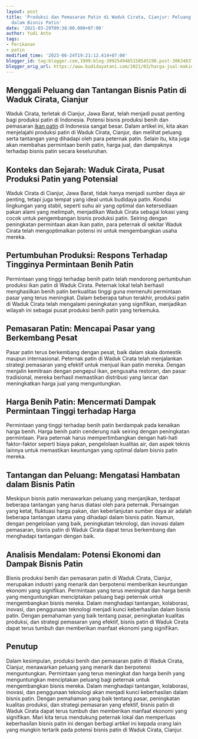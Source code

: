 ```yaml
---
layout: post
title: 'Produksi dan Pemasaran Patin di Waduk Cirata, Cianjur: Peluang dan Tantangan
  dalam Bisnis Patin'
date: '2021-03-29T09:38:00.000+07:00'
author: Yudi Anto
tags:
- Perikanan
- patin
modified_time: '2023-06-24T19:21:12.414+07:00'
blogger_id: tag:blogger.com,1999:blog-3092549465158545190.post-3063483798704686268
blogger_orig_url: https://www.budidayatani.com/2021/03/harga-jual-makin-menurun-patin-mulai.html
---
```


<h2>Menggali Peluang dan Tantangan Bisnis Patin di Waduk Cirata, Cianjur</h2><p>Waduk Cirata, terletak di Cianjur, Jawa Barat, telah menjadi pusat penting bagi produksi patin di Indonesia. Potensi bisnis produksi benih dan pemasaran <a href="https://www.budidayatani.com/search/label/patin">ikan patin</a> di Indonesia sangat besar. Dalam artikel ini, kita akan menjelajahi produksi patin di Waduk Cirata, Cianjur, dan melihat peluang serta tantangan yang dihadapi oleh para peternak patin. Selain itu, kita juga akan membahas permintaan benih patin, harga jual, dan dampaknya terhadap bisnis patin secara keseluruhan.</p><h2>Konteks dan Sejarah: Waduk Cirata, Pusat Produksi Patin yang Potensial</h2><p>Waduk Cirata di Cianjur, Jawa Barat, tidak hanya menjadi sumber daya air penting, tetapi juga tempat yang ideal untuk budidaya patin. Kondisi lingkungan yang stabil, seperti suhu air yang optimal dan ketersediaan pakan alami yang melimpah, menjadikan Waduk Cirata sebagai lokasi yang cocok untuk pengembangan bisnis produksi patin. Seiring dengan peningkatan permintaan akan ikan patin, para peternak di sekitar Waduk Cirata telah mengoptimalkan potensi ini untuk mengembangkan usaha mereka.</p><h2>Pertumbuhan Produksi: Respons Terhadap Tingginya Permintaan Benih Patin</h2><p>Permintaan yang tinggi terhadap benih patin telah mendorong pertumbuhan produksi ikan patin di Waduk Cirata. Peternak lokal telah berhasil menghasilkan benih patin berkualitas tinggi guna memenuhi permintaan pasar yang terus meningkat. Dalam beberapa tahun terakhir, produksi patin di Waduk Cirata telah mengalami peningkatan yang signifikan, menjadikan wilayah ini sebagai pusat produksi benih patin yang terkemuka.</p><h2>Pemasaran Patin: Mencapai Pasar yang Berkembang Pesat</h2><p>Pasar patin terus berkembang dengan pesat, baik dalam skala domestik maupun internasional. Peternak patin di Waduk Cirata telah menjalankan strategi pemasaran yang efektif untuk menjual ikan patin mereka. Dengan menjalin kemitraan dengan pengepul ikan, pengusaha restoran, dan pasar tradisional, mereka berhasil memastikan distribusi yang lancar dan meningkatkan harga jual yang menguntungkan.</p><h2>Harga Benih Patin: Mencermati Dampak Permintaan Tinggi terhadap Harga</h2><p>Permintaan yang tinggi terhadap benih patin berdampak pada kenaikan harga benih. Harga benih patin cenderung naik seiring dengan peningkatan permintaan. Para peternak harus mempertimbangkan dengan hati-hati faktor-faktor seperti biaya pakan, pengelolaan kualitas air, dan aspek teknis lainnya untuk memastikan keuntungan yang optimal dalam bisnis patin mereka.</p><h2>Tantangan dan Peluang: Mengatasi Hambatan dalam Bisnis Patin</h2><p>Meskipun bisnis patin menawarkan peluang yang menjanjikan, terdapat beberapa tantangan yang harus diatasi oleh para peternak. Persaingan yang ketat, fluktuasi harga pakan, dan keberlanjutan sumber daya air adalah beberapa tantangan utama yang dihadapi dalam bisnis patin. Namun, dengan pengelolaan yang baik, peningkatan teknologi, dan inovasi dalam pemasaran, bisnis patin di Waduk Cirata dapat terus berkembang dan menghadapi tantangan dengan baik.</p><h2>Analisis Mendalam: Potensi Ekonomi dan Dampak Bisnis Patin</h2><p>Bisnis produksi benih dan pemasaran patin di Waduk Cirata, Cianjur, merupakan industri yang menarik dan berpotensi memberikan keuntungan ekonomi yang signifikan. Permintaan yang terus meningkat dan harga benih yang menguntungkan menciptakan peluang bagi peternak untuk mengembangkan bisnis mereka. Dalam menghadapi tantangan, kolaborasi, inovasi, dan penggunaan teknologi menjadi kunci keberhasilan dalam bisnis patin. Dengan pemahaman yang baik tentang pasar, peningkatan kualitas produksi, dan strategi pemasaran yang efektif, bisnis patin di Waduk Cirata dapat terus tumbuh dan memberikan manfaat ekonomi yang signifikan.</p><h2>Penutup</h2><p>Dalam kesimpulan, produksi benih dan pemasaran patin di Waduk Cirata, Cianjur, menawarkan peluang yang menarik dan berpotensi menguntungkan. Permintaan yang terus meningkat dan harga benih yang menguntungkan menciptakan peluang bagi peternak untuk mengembangkan bisnis mereka. Dalam menghadapi tantangan, kolaborasi, inovasi, dan penggunaan teknologi akan menjadi kunci keberhasilan dalam bisnis patin. Dengan pemahaman yang baik tentang pasar, peningkatan kualitas produksi, dan strategi pemasaran yang efektif, bisnis patin di Waduk Cirata dapat terus tumbuh dan memberikan manfaat ekonomi yang signifikan. Mari kita terus mendukung peternak lokal dan memperluas keberhasilan bisnis patin ini dengan berbagi artikel ini kepada orang lain yang mungkin tertarik pada potensi bisnis patin di Waduk Cirata, Cianjur.</p>